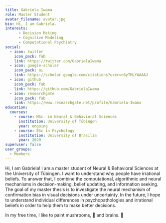 ```yaml
---
title: Gabriela Iwama
role: Master Student
avatar_filename: avatar.jpg
bio: Hi, I am Gabriela.
interests:
      - Decision Making
      - Cognitive Modeling
      - Computational Psychiatry
social:
  - icon: twitter
    icon_pack: fab
    link: https://twitter.com/GabrielaIwama
  - icon: google-scholar
    icon_pack: ai
    link: https://scholar.google.com/citations?user=n6yTMLYAAAAJ
  - icon: github
    icon_pack: fab
    link: https://github.com/GabrielaIwama
  - icon: researchgate
    icon_pack: fab
    link: https://www.researchgate.net/profile/Gabriela-Iwama
education:
  courses:
    - course: MSc. in Neural & Behavioral Sciences
      institution: University of Tübingen
      year: ongoing
    - course: BSc in Psychology
      institution: University of Brasilia
      year: 2020
superuser: false
user_groups:
  - Members
---
```

Hi, I am Gabriela!
I am a master student of Neural & Behavioral Sciences at the University of Tübingen. I want to understand why people have irrational beliefs. To answer that, I combine the computational, algorithmic and neural mechanisms in decision-making, belief updating, and information seeking. The goal of my master thesis is to investigate the neural mechanism of confirmation bias in visual decisions under uncertainty. In the future, I hope to understand individual differences in psychopathologies and irrational beliefs in order to help them to make better decisions.

In my free time, I like to paint mushrooms, :mushroom: and brains. :brain:
